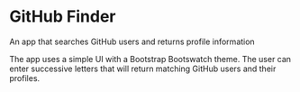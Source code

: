 # GitHub Finder
An app that searches GitHub users and returns profile information

The app uses a simple UI with a Bootstrap Bootswatch theme. The user can enter successive letters that will return matching GitHub users and their profiles.